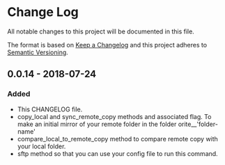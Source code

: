 # Change Log
All notable changes to this project will be documented in this file.

The format is based on [Keep a Changelog](http://keepachangelog.com/)
and this project adheres to [Semantic Versioning](http://semver.org/).

## 0.0.14 - 2018-07-24
### Added
- This CHANGELOG file.
- copy_local and sync_remote_copy methods and associated flag. To make an initial mirror of your remote folder in the folder orite__'folder-name'
- compare_local_to_remote_copy method to compare remote copy with your local folder.
- sftp method so that you can use your config file to run this command.